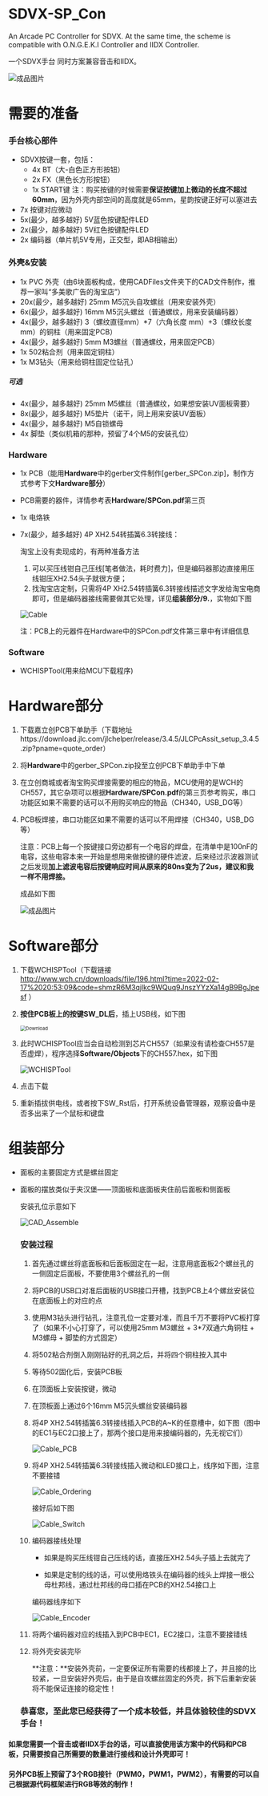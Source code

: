 # SDVX-SP_Con
An Arcade PC Controller for SDVX. At the same time, the scheme is compatible with O.N.G.E.K.I Controller and IIDX Controller.

一个SDVX手台 同时方案兼容音击和IIDX。

![成品图片](IMAGE/Controller.jpg)



# 需要的准备

### 手台核心部件

- SDVX按键一套，包括：
  - 4x  BT（大-白色正方形按钮）
  - 2x  FX（黑色长方形按钮）
  - 1x  START键
  注：购买按键的时候需要**保证按键加上微动的长度不超过60mm**，因为外壳内部空间的高度就是65mm，星韵按键正好可以塞进去
- 7x  按键对应微动
- 5x(最少，越多越好)  5V蓝色按键配件LED
- 2x(最少，越多越好)  5V红色按键配件LED
- 2x  编码器（单片机5V专用，正交型，即AB相输出）

### 外壳&安装

- 1x  PVC 外壳（由6块面板构成，使用CADFiles文件夹下的CAD文件制作，推荐一家叫“多美歌广告的淘宝店”）
- 20x(最少，越多越好)  25mm M5沉头自攻螺丝（用来安装外壳）
- 6x(最少，越多越好)  16mm M5沉头螺丝（普通螺纹，用来安装编码器）
- 4x(最少，越多越好)  3（螺纹直径mm）*7（六角长度 mm）+3（螺纹长度 mm）的铜柱（用来固定PCB）
- 4x(最少，越多越好)  5mm M3螺丝（普通螺纹，用来固定PCB）
- 1x  502粘合剂（用来固定铜柱）
- 1x  M3钻头（用来给铜柱固定位钻孔）

##### 		可选

  - 4x(最少，越多越好)  25mm M5螺丝（普通螺纹，如果想安装UV面板需要）
  - 8x(最少，越多越好)  M5垫片（诺干，同上用来安装UV面板）
  - 4x(最少，越多越好)  M5自锁螺母
  - 4x  脚垫（类似机箱的那种，预留了4个M5的安装孔位）

### Hardware 

- 1x  PCB（能用**Hardware**中的gerber文件制作[gerber_SPCon.zip]，制作方式参考下文**Hardware部分**）

- PCB需要的器件，详情参考表**Hardware/SPCon.pdf**第三页

- 1x  电烙铁

- 7x(最少，越多越好)  4P XH2.54转插簧6.3转接线：

  淘宝上没有卖现成的，有两种准备方法

  1. 可以买压线钳自己压线[笔者做法，耗时费力]，但是编码器那边直接用压线钳压XH2.54头子就很方便；
  2. 找淘宝店定制，只需将4P XH2.54转插簧6.3转接线描述文字发给淘宝电商即可，但是编码器接线需要做其它处理，详见**组装部分/9.**，实物如下图
  
  ![Cable](IMAGE/Cable.jpg)
  
  
  
  注：PCB上的元器件在Hardware中的SPCon.pdf文件第三章中有详细信息

### Software

- WCHISPTool(用来给MCU下载程序)



# Hardware部分

1. 下载嘉立创PCB下单助手（下载地址https://download.jlc.com/jlchelper/release/3.4.5/JLCPcAssit_setup_3.4.5.zip?pname=quote_order）

2. 将**Hardware**中的gerber_SPCon.zip投至立创PCB下单助手中下单

3. 在立创商城或者淘宝购买焊接需要的相应的物品，MCU使用的是WCH的CH557，其它杂项可以根据**Hardware/SPCon.pdf**的第三页参考购买，串口功能区如果不需要的话可以不用购买响应的物品（CH340，USB_DG等）

4. PCB板焊接，串口功能区如果不需要的话可以不用焊接（CH340，USB_DG等）

   

   注意：PCB上每一个按键接口旁边都有一个电容的焊盘，在清单中是100nF的电容，这些电容本来一开始是想用来做按键的硬件滤波，后来经过示波器测试之后发现**加上滤波电容后按键响应时间从原来的80ns变为了2us，建议和我一样不用焊接。**
   
   
   
   成品如下图
   
   ![成品图片](IMAGE/PCB.jpg)



# Software部分

1. 下载WCHISPTool（下载链接 http://www.wch.cn/downloads/file/196.html?time=2022-02-17%2020:53:09&code=shmzR6M3qjlkc9WQuq9JnszYYzXa14gB9BgJpesf ）

2. **按住PCB板上的按键SW_DL后**，插上USB线，如下图

   <img src="IMAGE\Download.jpg" alt="Download" style="zoom: 67%;" />

3. 此时WCHISPTool应当会自动检测到芯片CH557（如果没有请检查CH557是否虚焊），程序选择**Software/Objects**下的CH557.hex，如下图

   <img src="IMAGE\WCHISPTool.png" alt="WCHISPTool"  />

4. 点击下载

4. 重新插拔供电线，或者按下SW_Rst后，打开系统设备管理器，观察设备中是否多出来了一个鼠标和键盘



# 组装部分

- 面板的主要固定方式是螺丝固定

- 面板的摆放类似于夹汉堡——顶面板和底面板夹住前后面板和侧面板

  安装孔位示意如下

  ![CAD_Assemble](IMAGE/CAD_Assemble.png)

  

  ### **安装过程**

  1. 首先通过螺丝将底面板和后面板固定在一起，注意用底面板2个螺丝孔的一侧固定后面板，不要使用3个螺丝孔的一侧

  2. 将PCB的USB口对准后面板的USB接口开槽，找到PCB上4个螺丝安装位在底面板上的对应的点

  3. 使用M3钻头进行钻孔，注意孔位一定要对准，而且千万不要将PVC板打穿了（如果不小心打穿了，可以使用25mm M3螺丝 + 3*7双通六角铜柱 + M3螺母 + 脚垫的方式固定）

  4. 将502粘合剂倒入刚刚钻好的孔洞之后，并将四个铜柱按入其中

  5. 等待502固化后，安装PCB板

  6. 在顶面板上安装按键，微动

  6. 在顶板面上通过6个16mm M5沉头螺丝安装编码器
  
  6. 将4P XH2.54转插簧6.3转接线插入PCB的A~K的任意槽中，如下图（图中的EC1与EC2口接上了，那两个接口是用来接编码器的，先无视它们）
  
     ![Cable_PCB](IMAGE/Cable_PCB.jpg)
     
  7. 将4P XH2.54转插簧6.3转接线插入微动和LED接口上，线序如下图，注意不要接错
  
     ![Cable_Ordering](IMAGE/Cable_Ordering.png)
     
     接好后如下图
     
     ![Cable_Switch](IMAGE/Cable_Switch.jpg)
  
  9. 编码器接线处理
  
     - 如果是购买压线钳自己压线的话，直接压XH2.54头子插上去就完了
  
     - 如果是定制的线的话，可以使用烙铁头在编码器的线头上焊接一根公母杜邦线，通过杜邦线的母口插在PCB的XH2.54接口上
  
     编码器线序如下
     
     ![Cable_Encoder](IMAGE/Cable_Encoder.png)
     
  11. 将两个编码器对应的线插入到PCB中EC1，EC2接口，注意不要接错线
  
  12. 将外壳安装完毕
  
      **注意：**安装外壳前，一定要保证所有需要的线都接上了，并且接的比较紧，一旦安装好外壳后，由于是自攻螺丝固定的外壳，拆下后重新安装将不能保证连接的稳定性！

  
  
  ### 恭喜您，至此您已经获得了一个成本较低，并且体验较佳的SDVX手台！



#### 如果您需要一个音击或者IIDX手台的话，可以直接使用该方案中的代码和PCB板，只需要按自己所需要的数量进行接线和设计外壳即可！

#### 另外PCB板上预留了3个RGB接针（PWM0，PWM1，PWM2），有需要的可以自己根据源代码框架进行RGB等效的制作！